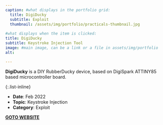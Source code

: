 ```yaml
---
caption: #what displays in the portfolio grid:
  title: DigiDucky
  subtitle: Exploit
  thumbnail: /assets/img/portfolio/practicals-thumbnail.jpg
  
#what displays when the item is clicked:
title: DigiDucky
subtitle: Keystroke Injection Tool
image: #main image, can be a link or a file in assets/img/portfolio
alt:  

---
```

**DigiDucky** is a DIY RubberDucky device, based on DigiSpark ATTINY85 based microcontroller board.  

{:.list-inline}
- **Date**: Feb 2022
- **Topic**: Keystroke Injection
- **Category**: Exploit

[**GOTO WEBSITE**](https://yasirahmadx.github.io/DigiDucky)
